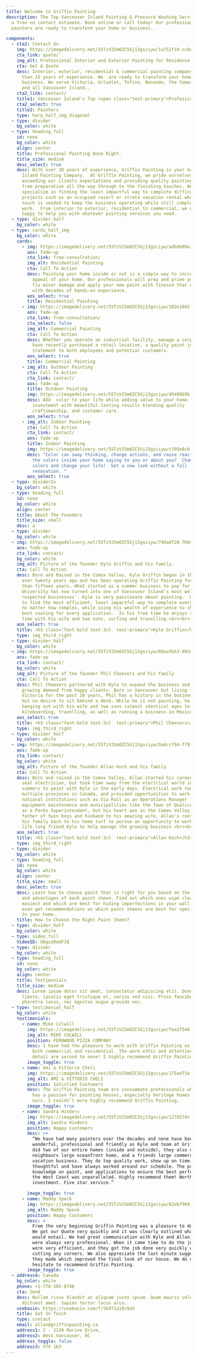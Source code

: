 ```yaml
---
title: Welcome to Griffin Painting
description: The Top Vancouver Island Painting & Pressure Washing Services. Get
  a free no contact estimate. Book online or call today! Our professional
  painters are ready to transform your home or business.

components:
  - cta2: Contact Us
    img: https://imagedelivery.net/55TzV2Sm0ZC5Gj13gsciyw/1a751f10-cc0e-448b-314a-a47a3a7c5800/public
    cta_link: quote/
    img_alt: Professional Interior and Exterior Painting for Residence and Commerce
    cta: Get A Quote
    desc: Interior, exterior, residential & commercial painting company with more
      than 15 years of experience. We  are ready to transform your home or
      business. We serve Victoria, Ucluelet, Tofino, Nanaimo, the Comox Valley,
      and all Vancouver Island..
    cta2_link: contact/
    title1: Vancouver Island's Top <span class="text-primary">Professional </span>
    cta2_select: true
    title2: Painters
    type: hero_half_img_diagonal
  - type: divider
    bg_color: white
  - type: heading_full
    id: none
    bg_color: white
    align: center
    title: Professional Painting Done Right.
    title_size: medium
    desc_select: true
    desc: With over 20 years of experience, Griffin Painting is your Go-to Vancouver
      Island Painting Company.  At Griffin Painting, we pride ourselves in
      exceeding our clients expectations and providing quality painting services
      from preparation all the way through to the finishing touches. We
      specialize in finding the least impactful way to complete difficult
      projects such as an occupied resort or strata vacation rental where a soft
      touch is needed to keep the business operating while still completing the
      work.  From interior to exterior, residential to commercial, we would be
      happy to help you with whatever painting services you need.
  - type: divider_half
    bg_color: white
  - type: cards_half_img
    bg_color: white
    cards:
      - img: https://imagedelivery.net/55TzV2Sm0ZC5Gj13gsciyw/adbd689a-8609-48a9-3be9-734c5e291700/cardsHalfImg
        aos: fade-up
        cta_link: free-consultation/
        img_alt: Residential Painting
        cta: Call To Action
        desc: Painting your home inside or out is a simple way to increase the value and
          appeal of your home. Our professionals will prep and prime your home,
          fix minor damage and apply your new paint with finesse that only comes
          with decades of hands-on experience.
        aos_select: true
        title: Residential Painting
      - img: https://imagedelivery.net/55TzV2Sm0ZC5Gj13gsciyw/382e1842-3ea5-484b-54aa-e413d42a5000/cardsHalfImg
        aos: fade-up
        cta_link: free-consultation/
        cta_select: false
        img_alt: Commercial Painting
        cta: Call To Action
        desc: Whether you operate an industrial facility, manage a corporate office or
          have recently purchased a retail location, a quality paint job makes a
          statement to both employees and potential customers.
        aos_select: true
        title: Commercial Painting
      - img_alt: Outdoor Painting
        cta: Call To Action
        cta_link: contact/
        aos: fade-up
        title: Outdoor Painting
        img: https://imagedelivery.net/55TzV2Sm0ZC5Gj13gsciyw/4549869b-f82e-4ed2-54c9-9f57f0d71000/cardsHalfImg
        desc: Add  color to your life while adding value to your home.  Protecting your
          investment with beautiful lasting results blending quality
          craftsmanship, and customer care.
        aos_select: true
      - img_alt: Indoor Painting
        cta: Call To Action
        cta_link: contact/
        aos: fade-up
        title: Indoor Painting
        img: https://imagedelivery.net/55TzV2Sm0ZC5Gj13gsciyw/cf05e8cb-8d7a-48f9-6644-a6eb4cc51900/cardsHalfImg
        desc: "Color can sway thinking, change actions, and cause reactions. What are
          the colors inside your home saying to you or about you?  Change your
          colors and change your life!  Get a new look without a full
          renovation. "
        aos_select: true
  - type: divider2x
    bg_color: white
  - type: heading_full
    id: none
    bg_color: white
    align: center
    title: About The Founders
    title_size: small
    desc: a
  - type: divider
    bg_color: white
  - img: https://imagedelivery.net/55TzV2Sm0ZC5Gj13gsciyw/748adf28-7b04-467b-6f74-ff3266179400/SquareDesktop
    aos: fade-up
    cta_link: contact/
    bg_color: white
    img_alt: Picture of the founder Kyle Griffin and his family.
    cta: Call To Action
    desc: Born and Raised in the Comox Valley, Kyle Griffin began in the industry
      over twenty years ago and has been operating Griffin Painting for more
      than fifteen years. What started as a summer business to pay for
      University has now turned into one of Vancouver Island’s most well
      respected businesses’. Kyle is very passionate about painting.  He strives
      to find the most efficient, least impactful way to complete every project,
      no matter how complex, while using his wealth of experience to choose the
      best coating for every application.  In his free time he enjoys spending
      time with his wife and two sons, surfing and travelling.<br><br>
    aos_select: true
    title: <h3 class="font-bold text-3xl  text-primary">Kyle Griffin</h3><br>
    type: img_third_right
  - type: divider_half
    bg_color: white
  - img: https://imagedelivery.net/55TzV2Sm0ZC5Gj13gsciyw/08aaf653-093c-4cfc-e529-01b8d6117800/cardsHalfImg
    aos: fade-up
    cta_link: contact/
    bg_color: white
    img_alt: Picture of the founder Phil Cheevers and his family
    cta: Call To Action
    desc: Phil Cheevers partnered with Kyle to expand the business and meet the
      growing demand from happy clients. Born in Vancouver but living in
      Victoria for the past 20 years, Phil has a history in the business world
      but no desire to sit behind a desk. While he is not painting, he's also
      hanging out with his wife and two sons (almost identical ages to Kyle's),
      kiteboarding, travelling, as well as running a business in Mexico.<br><br>
    aos_select: true
    title: <h3 class="font-bold text-3xl  text-primary">Phil Cheevers</h3><br>
    type: img_third_right
  - type: divider_half
    bg_color: white
  - img: https://imagedelivery.net/55TzV2Sm0ZC5Gj13gsciyw/9a6ccf94-ff9f-4fdd-edf3-03e3c0c27500/SquareDesktop
    aos: fade-up
    cta_link: contact/
    bg_color: white
    img_alt: Picture of the founder Allan Koch and his family
    cta: Call To Action
    desc: Born and raised in the Comox Valley, Allan started his career as a red
      seal electrician, but took time away from the electrical world in the
      summers to paint with Kyle in the early days. Electrical work took him to
      multiple provinces in Canada, and provided opportunities to work with
      national institutions such as Via Rail as an Operations Manager for
      equipment maintenance and municipalities like the Town of Qualicum Beach
      as a Parks Superintendent, but his heart was in the Comox Valley. As a new
      father of twin boys and husband to his amazing wife, Allan's roots pulled
      his family back to his home turf to pursue an opportunity to work with his
      life long friend Kyle to help manage the growing business.<br><br>
    aos_select: true
    title: <h3 class="font-bold text-3xl  text-primary">Allan Koch</h3><br>
    type: img_third_right
  - type: divider
    bg_color: white
  - type: heading_full
    id: none
    bg_color: white
    align: center
    title_size: small
    desc_select: true
    desc: Learn how to choose paint that is right for you based on the differences
      and advantages of each paint sheen. Find out which ones wipe clean the
      easiest and which are best for hiding imperfections in your wall.  You’ll
      even get recommendations on which paint sheens are best for specific rooms
      in your home.
    title: How to Choose the Right Paint Sheen?
  - type: divider_half
    bg_color: white
  - type: video_full
    VideoID: G6gzaReUFJQ
  - type: divider
    bg_color: white
  - type: heading_full
    id: none
    bg_color: white
    align: center
    title: Testimonials
    title_size: medium
    desc: Lorem ipsum dolor sit amet, consectetur adipiscing elit. Donec quam
      libero, iaculis eget tristique et, varius sed nisi. Proin faucibus
      pharetra lacus, nec egestas augue gravida nec.
  - type: testimonial_half
    bg_color: white
    testimonials:
      - name: Mike Colwill
        img: https://imagedelivery.net/55TzV2Sm0ZC5Gj13gsciyw/faa2f546-e583-4c57-a6cd-68385d00f000/TestimonialBubble
        img_alt: MIKE COLWILL
        position: FERNWOOD PIZZA COMPANY
        desc: I have had the pleasure to work with Griffin Painting on multiple jobs,
          both commercial and residential. The work ethic and attention to
          detail are second to none! I highly recommend Griffin Painting.
        image_toggle: true
      - name: Ami & Vittorio Cheli
        img: https://imagedelivery.net/55TzV2Sm0ZC5Gj13gsciyw/175ad71e-af51-40c4-6a89-f858651e0700/TestimonialBubble
        img_alt: AMI & VITTORIO CHELI
        position: Satisfied Customers
        desc: The Griffin Painting team are consummate professionals who you can tell
          has a passion for painting houses, especially heritage homes like
          ours. I couldn’t more highly recommend Griffin Painting.
        image_toggle: true
      - name: Sandra Hinders
        img: https://imagedelivery.net/55TzV2Sm0ZC5Gj13gsciyw/127d274c-15ee-4836-09c4-47a6559b0600/TestimonialBubble
        img_alt: Sandra Hinders
        position: Happy Customers
        desc: >+
          “We have had many painters over the decades and none have been as
          wonderful, professional and friendly as Kyle and team at Griffin. They
          did two of our entire homes (inside and outside), they also did a
          neighbours large oceanfront home, and a friends large commercial
          vacation business. They do top quality work, show up on time, very
          thoughtful and have always worked around our schedule. The product
          knowledge on paint, and applications to ensure the best performance on
          the West Coast was unparalleled. Highly recommend them! Worth the
          investment. Five star service.”

        image_toggle: true
      - name: Maddy Speck
        img: https://imagedelivery.net/55TzV2Sm0ZC5Gj13gsciyw/82ebf984-0b84-43ba-5fea-42cb748bc300/TestimonialBubble
        img_alt: Maddy Speck
        position: Happy Customers
        desc: >
          From the very beginning Griffin Painting was a pleasure to deal with.
          We got our Quote very quickly and it was clearly outlined what the job
          would entail. We had great communication with Kyle and Allan; they
          were always very professional. When it came time to do the job they
          were very efficient, and they got the job done very quickly without
          cutting any corners. We also appreciate the last minute suggestions
          they made which improved the final look of our house. We do not
          hesitate to recommend Griffin Painting.
        image_toggle: true
  - address4: Canada
    bg_color: white
    phone: +1-778-585-8740
    cta: Send
    desc: Nullam risus blandit ac aliquam justo ipsum. Quam mauris volutpat massa
      dictumst amet. Sapien tortor lacus arcu.
    usebasin: https://usebasin.com/f/5b971a10c9a5
    title: Get In Touch
    type: contact
    email: allan@griffinpainting.ca
    address1: 2 - 2130 Marine Drive,
    address2: West Vancouver, BC
    address_toggle: false
    address3: V7V 1K3
---
```

